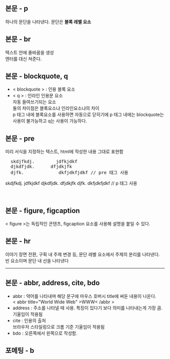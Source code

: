 ## 본문 - p
하나의 문단을 나타낸다. 문단은 <b>블록 레벨 요소</b>

## 본문 - br
텍스트 안에 줄바꿈을 생성<br>
엔터를 대신 쳐준다.

## 본문 - blockquote, q
* < blockquote > : 인용 블록 요소
* < q > : 인라인 인용문 요소 <br>
자동 들여쓰기되는 요소 <br>
둘의 차이점은 블록요소냐 인라인요소냐의 차이 <br>
p 태그 내에 블록요소를 사용하면 자동으로 닫히기에 p 태그 내에는 blockquote는 사용이 불가능하고 q는 사용이 가능하다.

## 본문 - pre
미리 서식을 지정하는 텍스트, html에 작성한 내용 그대로 표현함
<pre>
  skdjfkdj.        jdfkjdkf
  djkdfjdk.      dfjdkjfk
  djfk.             dkfjdkfjdkf // pre 태그 사용
</pre>
<p>
  skdjfkdj.        jdfkjdkf
  djkdfjdk.      dfjdkjfk
  djfk.             dkfjdkfjdkf // p 태그 사용
</p> <br>

## 본문 - figure, figcaption
< figure >는 독립적인 콘텐츠, figcaption 요소를 사용해 설명을 붙일 수 있다.

## 본문 - hr
이야기 장면 전환, 구획 내 주제 변경 등, 문단 레벨 요소에서 주제의 분리를 나타낸다.<br>
빈 요소이며 문단 내 선을 나타낸다<hr>

## 본문 - abbr, address, cite, bdo
* abbr : 약어를 나타내며 해당 문구에 마우스 호버시 title에 써둔 내용이 나온다.<br>
< abbr title="World Wide Web" >WWW< /abbr >
* address : 주소를 나타낼 때 사용. 특징이 있다기 보다 의미를 나타내는게 가장 큼. 기울임이 적용됨
* cite : 인용의 출처<br>
브라우저 스타일링으로 크롬 기준 기울임이 적용됨
* bdo : 오른쪽에서 왼쪽으로 작성함.<br>

## 포메팅 - b
